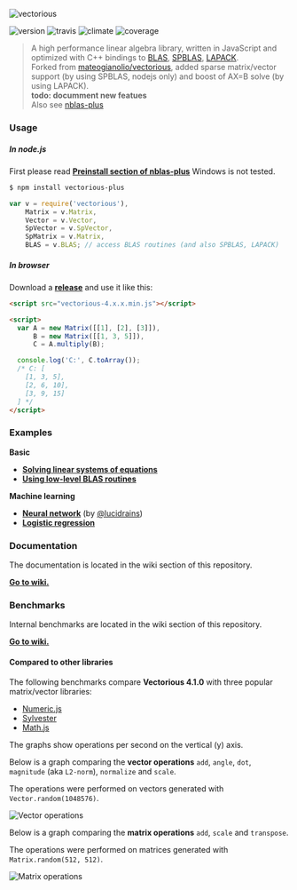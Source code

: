 ![vectorious](https://github.com/mateogianolio/vectorious/raw/master/logo.gif)

![version](https://img.shields.io/npm/v/vectorious-plus.svg?style=flat&label=version) ![travis](https://img.shields.io/travis/ukrbublik/vectorious-plus.svg?style=flat)
![climate](https://img.shields.io/codeclimate/github/mateogianolio/vectorious.svg?style=flat&label=climate) ![coverage](https://img.shields.io/codeclimate/coverage/github/mateogianolio/vectorious.svg?style=flat&label=coverage)

> A high performance linear algebra library, written in JavaScript and optimized with C++ bindings to [BLAS](http://www.netlib.org/blas/), [SPBLAS](http://math.nist.gov/spblas/), [LAPACK](https://software.intel.com/ru-ru/node/468874).<br>
> Forked from [mateogianolio/vectorious](https://github.com/mateogianolio/vectorious), added sparse matrix/vector support (by using SPBLAS, nodejs only) and boost of AX=B solve (by using LAPACK).<br>
<b>todo: documment new featues</b><br>
> Also see [nblas-plus](https://github.com/ukrbublik/nblas-plus)

### Usage

##### In node.js

First please read [**Preinstall section of nblas-plus**](https://github.com/ukrbublik/nblas-plus/blob/master/README.md#preinstall)
Windows is not tested.

```bash
$ npm install vectorious-plus
```

```javascript
var v = require('vectorious'),
    Matrix = v.Matrix,
    Vector = v.Vector,
    SpVector = v.SpVector,
    SpMatrix = v.Matrix,
    BLAS = v.BLAS; // access BLAS routines (and also SPBLAS, LAPACK)
```


##### In browser

Download a [**release**](https://github.com/mateogianolio/vectorious/releases) and use it like this:

```html
<script src="vectorious-4.x.x.min.js"></script>
```

```html
<script>
  var A = new Matrix([[1], [2], [3]]),
      B = new Matrix([[1, 3, 5]]),
      C = A.multiply(B);

  console.log('C:', C.toArray());
  /* C: [
    [1, 3, 5],
    [2, 6, 10],
    [3, 9, 15]
  ] */
</script>
```

### Examples

**Basic**

* [**Solving linear systems of equations**](https://github.com/mateogianolio/vectorious/tree/master/examples/solve.js)
* [**Using low-level BLAS routines**](https://github.com/mateogianolio/vectorious/tree/master/examples/blas.js)

**Machine learning**
* [**Neural network**](https://github.com/mateogianolio/vectorious/tree/master/examples/neural-network.js) (by [@lucidrains](https://github.com/lucidrains))
* [**Logistic regression**](https://github.com/mateogianolio/vectorious/tree/master/examples/logistic-regression.js)

### Documentation

The documentation is located in the wiki section of this repository.

[**Go to wiki.**](https://github.com/mateogianolio/vectorious/wiki)

### Benchmarks

Internal benchmarks are located in the wiki section of this repository.

[**Go to wiki.**](https://github.com/mateogianolio/vectorious/wiki)

#### Compared to other libraries

The following benchmarks compare **Vectorious 4.1.0** with three popular matrix/vector libraries:

* [Numeric.js](http://www.numericjs.com)
* [Sylvester](http://sylvester.jcoglan.com)
* [Math.js](http://mathjs.org)

The graphs show operations per second on the vertical (y) axis.

Below is a graph comparing the **vector operations** `add`, `angle`, `dot`, `magnitude` (aka `L2-norm`), `normalize` and `scale`.

The operations were performed on vectors generated with `Vector.random(1048576)`.

![Vector operations](https://github.com/mateogianolio/vectorious/raw/master/benchmarks/vector_ops.png)

Below is a graph comparing the **matrix operations** `add`, `scale` and `transpose`.

The operations were performed on matrices generated with `Matrix.random(512, 512)`.

![Matrix operations](https://github.com/mateogianolio/vectorious/raw/master/benchmarks/matrix_ops.png)
